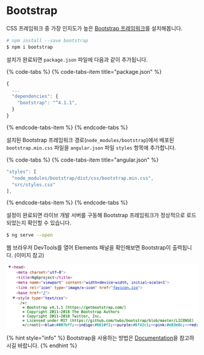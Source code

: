 # Bootstrap

CSS 프레임워크 중 가장 인지도가 높은 [Bootstrap 프레임워크](https://getbootstrap.com/)를 설치해봅니다.

```bash
# npm install --save bootstrap
$ npm i bootstrap
```

설치가 완료되면 `package.json` 파일에 다음과 같이 추가됩니다.

{% code-tabs %}
{% code-tabs-item title="package.json" %}
```javascript
{
  ...
  "dependencies": {
    "bootstrap": "^4.1.1",
  }
}
```
{% endcode-tabs-item %}
{% endcode-tabs %}

설치된 Bootstrap 프레임워크 경로\(`node_modules/bootstrap`\)에서 배포된 `bootstrap.min.css` 파일을 `angular.json` 파일 `styles` 항목에 추가합니다.

{% code-tabs %}
{% code-tabs-item title="angular.json" %}
```javascript
"styles": [
  "node_modules/bootstrap/dist/css/bootstrap.min.css",
  "src/styles.css"
],
```
{% endcode-tabs-item %}
{% endcode-tabs %}

설정이 완료되면 라이브 개발 서버를 구동해 Bootstrap 프레임워크가 정상적으로 로드되었는지 확인할 수 있습니다.

```bash
$ ng serve --open
```

웹 브라우저 DevTools를 열어 Elements 패널을 확인해보면 Bootstrap이 출력됩니다. \(이미지 참고\)

![](../.gitbook/assets/boostrap.png)

{% hint style="info" %}
Bootstrap을 사용하는 방법은 [Documentation](https://getbootstrap.com/docs/4.1/getting-started/introduction/)을 참고하시길 바랍니다.
{% endhint %}



